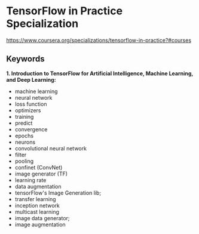 # TensorFlow in Practice Specialization
https://www.coursera.org/specializations/tensorflow-in-practice?#courses

## Keywords

**1. Introduction to TensorFlow for Artificial Intelligence, Machine Learning, and Deep Learning:**
- machine learning
- neural network
- loss function
- optimizers
- training
- predict
- convergence
- epochs
- neurons
- convolutional neural network
- filter
- pooling
- confinet (ConvNet)
- image generator (TF) 
- learning rate
- data augmentation
- tensorFlow's Image Generation lib;
- transfer learning
- inception network
- multicast learning
- image data generator;
- image augmentation





